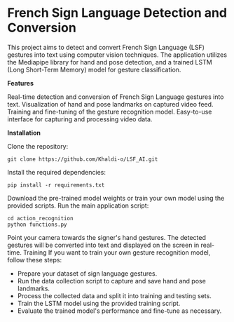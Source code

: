 # French Sign Language Detection and Conversion
This project aims to detect and convert French Sign Language (LSF) gestures into text using computer vision techniques. The application utilizes the Mediapipe library for hand and pose detection, and a trained LSTM (Long Short-Term Memory) model for gesture classification.

**Features**

Real-time detection and conversion of French Sign Language gestures into text.
Visualization of hand and pose landmarks on captured video feed.
Training and fine-tuning of the gesture recognition model.
Easy-to-use interface for capturing and processing video data.


**Installation**

Clone the repository:
```
git clone https://github.com/Khaldi-o/LSF_AI.git
```
Install the required dependencies:
```
pip install -r requirements.txt
```
Download the pre-trained model weights or train your own model using the provided scripts.
Run the main application script:
```
cd action_recognition
python functions.py
```
Point your camera towards the signer's hand gestures.
The detected gestures will be converted into text and displayed on the screen in real-time.
Training
If you want to train your own gesture recognition model, follow these steps:

- Prepare your dataset of sign language gestures.
- Run the data collection script to capture and save hand and pose landmarks.
- Process the collected data and split it into training and testing sets.
- Train the LSTM model using the provided training script.
- Evaluate the trained model's performance and fine-tune as necessary.
